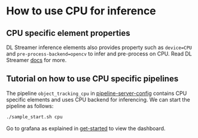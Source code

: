 # How to use CPU for inference

## CPU specific element properties

DL Streamer inference elements also provides property such as `device=CPU` and `pre-process-backend=opencv` to infer and pre-process on CPU. Read DL Streamer [docs](https://dlstreamer.github.io/dev_guide/model_preparation.html#model-pre-and-post-processing) for more.

## Tutorial on how to use CPU specific pipelines

The pipeline `object_tracking_cpu` in [pipeline-server-config](../../src/dlstreamer-pipeline-server/config.json) contains CPU specific elements and uses CPU backend for inferencing. We can start the pipeline as follows:

```sh
./sample_start.sh cpu
```

Go to grafana as explained in [get-started](./get-started.md) to view the dashboard.